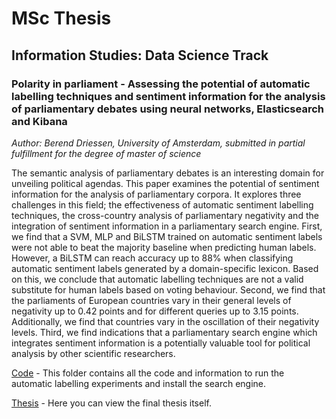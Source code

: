 # MSc Thesis

## Information Studies: Data Science Track

### Polarity in parliament - Assessing the potential of automatic labelling techniques and sentiment information for the analysis of parliamentary debates using neural networks, Elasticsearch and Kibana

_Author: Berend Driessen, University of Amsterdam, submitted in partial fulfillment for the degree of master of science_

The semantic analysis of parliamentary debates is an interesting domain for unveiling political agendas. This paper examines the potential of sentiment information for the analysis of parliamentary corpora. It explores three challenges in this field; the effectiveness of automatic sentiment labelling techniques, the cross-country analysis of parliamentary negativity and the integration of sentiment information in a parliamentary search engine. First, we find that a SVM, MLP and BiLSTM trained on automatic sentiment labels were not able to beat the majority baseline when predicting human labels. However, a BiLSTM can reach accuracy up to 88\% when classifying automatic sentiment labels generated by a domain-specific lexicon. Based on this, we conclude that automatic labelling techniques are not a valid substitute for human labels based on voting behaviour. Second, we find that the parliaments of European countries vary in their general levels of negativity up to 0.42 points and for different queries up to 3.15 points. Additionally, we find that countries vary in the oscillation of their negativity levels. Third, we find indications that a parliamentary search engine which integrates sentiment information is a potentially valuable tool for political analysis by other scientific researchers.  

[Code](https://github.com/driessenberend/Polarity_in_Parliament-Thesis_Berend_Driessen/tree/master/code) - This folder contains all the code and information to run the automatic labelling experiments and install the search engine. 

[Thesis](https://github.com/driessenberend/Polarity_in_Parliament-Thesis_Berend_Driessen/blob/master/Polarity%20in%20Parliament%20-%20MSc%20Thesis%20Berend%20Driessen%20(14554682).pdf) - Here you can view the final thesis itself.
